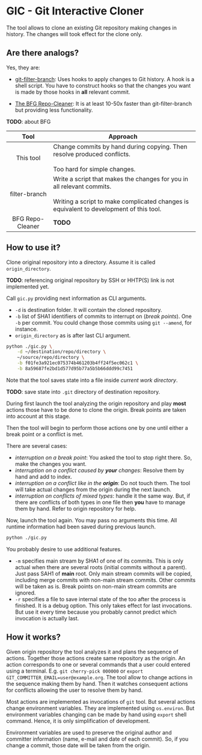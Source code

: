 # GIC - Git Interactive Cloner

The tool allows to clone an existing Git repository making changes in history.
The changes will took effect for the clone only.

## Are there analogs?

Yes, they are:

* [git-filter-branch](https://git-scm.com/docs/git-filter-branch): Uses hooks
to apply changes to Git history. A hook is a shell script. You have to
construct hooks so that the changes you want is made by those hooks in **all**
relevant commit.

* [The BFG Repo-Cleaner](https://rtyley.github.io/bfg-repo-cleaner/): It is at
least 10-50x faster than git-filter-branch but providing less functionality.

**TODO**: about BFG


| Tool             | Approach                                                                                                                                                        |
|:----------------:|-----------------------------------------------------------------------------------------------------------------------------------------------------------------|
| This tool        | Change commits by hand during copying. Then resolve produced conflicts.<br><br>Too hard for simple changes.                                                          |
| filter-branch    | Write a script that makes the changes for you in all relevant commits.<br><br>Writing a script to make complicated changes is equivalent to development of this tool. |
| BFG Repo-Cleaner | **TODO**                                                                                                                                                        |


## How to use it?

Clone original repository into a directory. Assume it is called
`origin_directory`.

**TODO**: referencing original repository by SSH or HHTP(S) link is not
implemented yet.

Call `gic.py` providing next information as CLI arguments.

* `-d` is destination folder. It will contain the cloned repository.
* `-b` list of SHA1 identifiers of commits to interrupt on (_break points_).
One `-b` per commit. You could change those commits using `git --amend`,
for instance.
* `origin_directory` as is after last CLI argument.

```bash
python ./gic.py \
    -d ~/destination/repo/directory \
    ~/source/repo/directory \
    -b f01fe3a921ec075374b461203b4ff24f5ec062c1 \
    -b 8a59687fe2bd1d577d95b77a5b5b66ddd99c7451
```
Note that the tool saves state into a file inside _current work directory_.

**TODO**: save state into `.git` directory of destination repository.

During first launch the tool analyzing the origin repository and play **most**
actions those have to be done to clone the origin. Break points are taken into
account at this stage.

Then the tool will begin to perform those actions one by one until either a
break point or a conflict is met.

There are several cases:

* _interruption on a break point_: You asked the tool to stop right there. So,
make the changes you want.
* _interruption on a conflict caused by **your** changes_: Resolve them by hand
and add to index.
* _interruption on a conflict like in the **origin**_: Do not touch them. The
tool will take actual changes from the origin during the next launch.
* _interruption on conflicts of mixed types_: handle it the same way. But, if
there are conflicts of both types in one file then **you** have to manage them
by hand. Refer to origin repository for help.

Now, launch the tool again. You may pass no arguments this time. All runtime
information had been saved during previous launch.

```bash
python ./gic.py
```

You probably desire to use additional features.

* `-m` specifies main stream by SHA1 of one of its commits. This is only
actual when there are several roots (initial commits without a parent). Just
pass SAH1 of **main** root. Only main stream commits will be copied, including
merge commits with non-main stream commits. Other commits will be taken as is.
Break points on non-main stream commits are ignored.
* `-r` specifies a file to save internal state of the too after the process
is finished. It is a debug option. This only takes effect for last invocations.
But use it every time because you probably cannot predict which invocation is
actually last.

## How it works?

Given origin repository the tool analyzes it and plans the sequence of actions.
Together those actions create same repository as the origin.
An action corresponds to one or several commands that a user could entered
using a terminal.
E.g. `git cherry-pick 000000` or
`export GIT_COMMITTER_EMAIL=user@example.org`.
The tool allow to change actions in the sequence making them by hand.
Then it watches consequent actions for conflicts allowing the user to resolve
them by hand.

Most actions are implemented as invocations of `git` tool. But several
actions change environment variables. They are implemented using
`os.environ`. But environment variables changing can be made by hand
using `export` shell command. Hence, it is only simplification of
development.

Environment variables are used to preserve the original author and committer
information (name, e-mail and date of each commit). So, if you change a commit,
those date will be taken from the origin.

